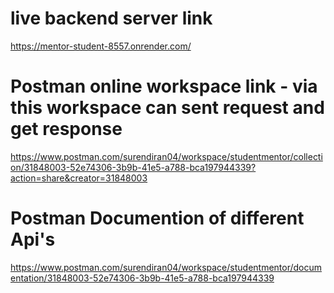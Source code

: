# live backend server link
https://mentor-student-8557.onrender.com/ <br/>
# Postman online workspace link - via this workspace can sent request and get response
https://www.postman.com/surendiran04/workspace/studentmentor/collection/31848003-52e74306-3b9b-41e5-a788-bca197944339?action=share&creator=31848003  <br/>
# Postman Documention of different Api's
https://www.postman.com/surendiran04/workspace/studentmentor/documentation/31848003-52e74306-3b9b-41e5-a788-bca197944339
